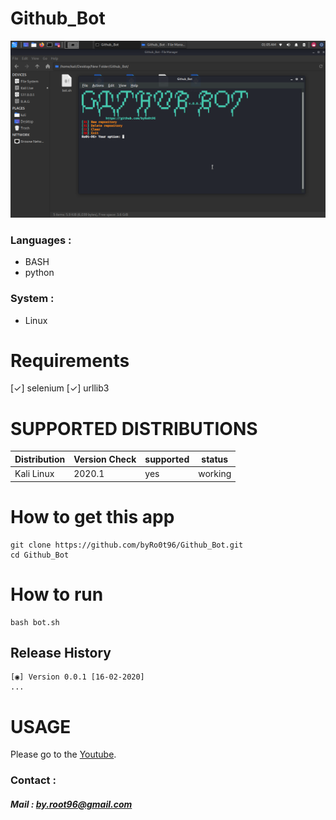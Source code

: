 # Github_Bot

![Github_Bot](./Screenshot/Screenshot-1.png)


### Languages :

* BASH
* python

### System :

* Linux

# Requirements
[✓] selenium
[✓] urllib3

# SUPPORTED DISTRIBUTIONS
|Distribution | Version Check | supported | status |
----------|-------|------|-------|
|Kali Linux|2020.1 | yes | working   |

# How to get this app
```
git clone https://github.com/byRo0t96/Github_Bot.git
cd Github_Bot
```

# How to run
```
bash bot.sh
```


## Release History
```
[◉] Version 0.0.1 [16-02-2020]
...
```

# USAGE
Please go to the [Youtube](https://youtu.be/HMvnF2vRROQ).

### Contact :

##### Mail : by.root96@gmail.com


